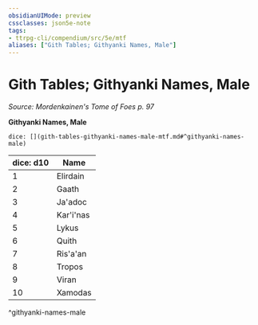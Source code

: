 ```yaml
---
obsidianUIMode: preview
cssclasses: json5e-note
tags:
- ttrpg-cli/compendium/src/5e/mtf
aliases: ["Gith Tables; Githyanki Names, Male"]
---
```

# Gith Tables; Githyanki Names, Male
*Source: Mordenkainen's Tome of Foes p. 97* 

**Githyanki Names, Male**

`dice: [](gith-tables-githyanki-names-male-mtf.md#^githyanki-names-male)`

| dice: d10 | Name |
|-----------|------|
| 1 | Elirdain |
| 2 | Gaath |
| 3 | Ja'adoc |
| 4 | Kar'i'nas |
| 5 | Lykus |
| 6 | Quith |
| 7 | Ris'a'an |
| 8 | Tropos |
| 9 | Viran |
| 10 | Xamodas |
^githyanki-names-male